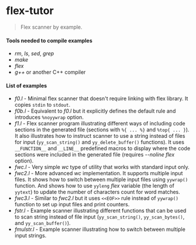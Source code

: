 # flex-tutor
> Flex scanner by example.


#### Tools needed to compile examples

* _rm_, _ls_, _sed_, _grep_
* _make_
* _flex_
* _g++_ or another C++ compiler

#### List of examples

- _f0.l_ - Minimal flex scanner that doesn't require linking with flex library. It copies ```stdin``` to ```stdout```.
- _f0b.l_ - Equivalent to _f0.l_ but it explicitly defines the default rule and introduces ```%noyywrap``` option.
- _f1.l_ - Flex scanner program illustrating different ways of including code sections in the generated file (sections with ```%{ ... %}``` and ```%top{ ... }```). It also illustrates how to instruct scanner to use a string instead of files for input (```yy_scan_string()``` and ```yy_delete_buffer()``` functions). It uses ```__FUNCTION__``` and ```__LINE__``` predefined macros to display where the code sections were included in the generated file (requires _--noline_ _flex_ option).
- _fwc.l_ - Very simple _wc_ type of utility that works with standard input only.
- _fwc2.l_ - More advanced _wc_ implementation. It supports multiple input files. It shows how to switch between multiple input files using ```yywrap()``` function. And shows how to use ```yyleng``` _flex_ variable (the length of ``yytext``) to update the number of characters count for word matches. 
- _fwc3.l_ - Similar to _fwc2.l_ but it uses ```<<EOF>>``` rule instead of ``yywrap()`` function to set up input files and print counters. 
- _fstr.l_ - Example scanner illustrating different functions that can be used to scan string instead of file input (``yy_scan_string()``, ``yy_scan_bytes()``, and ``yy_scan_buffer()``).
- _fmulstr.l_ - Example scanner illustrating how to switch between multiple input strings.
